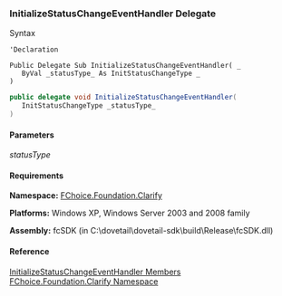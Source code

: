 ﻿### InitializeStatusChangeEventHandler Delegate

Syntax

```vbnet
'Declaration

Public Delegate Sub InitializeStatusChangeEventHandler( _
   ByVal _statusType_ As InitStatusChangeType _
) 
```

```csharp
public delegate void InitializeStatusChangeEventHandler( 
   InitStatusChangeType _statusType_
)
```

#### Parameters

_statusType_

#### Requirements

**Namespace:** [FChoice.Foundation.Clarify](fcSDK~FChoice.Foundation.Clarify_namespace.md)

**Platforms:** Windows XP, Windows Server 2003 and 2008 family

**Assembly:** fcSDK (in C:\\dovetail\\dovetail-sdk\\build\\Release\\fcSDK.dll)

#### Reference

[InitializeStatusChangeEventHandler Members](fcSDK~FChoice.Foundation.Clarify.InitializeStatusChangeEventHandler.md)  
[FChoice.Foundation.Clarify Namespace](fcSDK~FChoice.Foundation.Clarify_namespace.md)